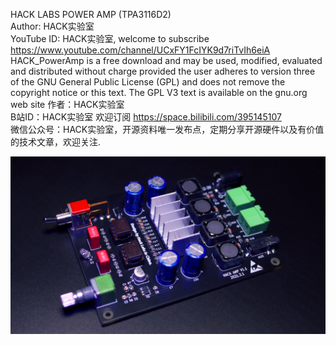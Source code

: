 HACK LABS POWER AMP (TPA3116D2)                                                                             
Author: HACK实验室                                                                                     
YouTube ID: HACK实验室, welcome to subscribe https://www.youtube.com/channel/UCxFY1FcIYK9d7riTvIh6eiA                                                         
HACK_PowerAmp is a free download and may be used, modified, evaluated and
distributed without charge provided the user adheres to version three of the GNU
General Public License (GPL) and does not remove the copyright notice or this
text.  The GPL V3 text is available on the gnu.org web site
作者：HACK实验室                                                                                        
B站ID：HACK实验室  欢迎订阅 https://space.bilibili.com/395145107                                                                            
微信公众号：HACK实验室，开源资料唯一发布点，定期分享开源硬件以及有价值的技术文章，欢迎关注.   

![Image text](https://github.com/hack-apollo/hack_amp/blob/master/Images/1.JPG)
